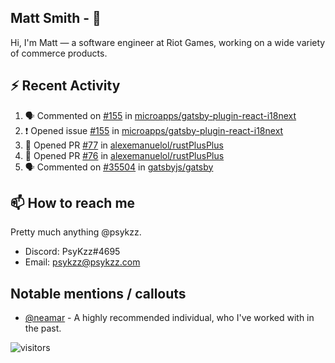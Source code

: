 <!--
[![PsyKzz's github stats](https://github-readme-stats.vercel.app/api?username=psykzz&show_icons=true)](https://github.com/anuraghazra/github-readme-stats)
-->

## Matt Smith - 👋
Hi, I'm Matt — a software engineer at Riot Games, working on a wide variety of commerce products.

## ⚡ Recent Activity

<!--START_SECTION:activity-->
1. 🗣 Commented on [#155](https://github.com/microapps/gatsby-plugin-react-i18next/issues/155) in [microapps/gatsby-plugin-react-i18next](https://github.com/microapps/gatsby-plugin-react-i18next)
2. ❗️ Opened issue [#155](https://github.com/microapps/gatsby-plugin-react-i18next/issues/155) in [microapps/gatsby-plugin-react-i18next](https://github.com/microapps/gatsby-plugin-react-i18next)
3. 💪 Opened PR [#77](https://github.com/alexemanuelol/rustPlusPlus/pull/77) in [alexemanuelol/rustPlusPlus](https://github.com/alexemanuelol/rustPlusPlus)
4. 💪 Opened PR [#76](https://github.com/alexemanuelol/rustPlusPlus/pull/76) in [alexemanuelol/rustPlusPlus](https://github.com/alexemanuelol/rustPlusPlus)
5. 🗣 Commented on [#35504](https://github.com/gatsbyjs/gatsby/issues/35504) in [gatsbyjs/gatsby](https://github.com/gatsbyjs/gatsby)
<!--END_SECTION:activity-->


## 📫 How to reach me

Pretty much anything @psykzz.

- Discord: PsyKzz#4695
- Email: psykzz@psykzz.com


## Notable mentions / callouts

 - [@neamar](https://github.com/neamar) - A highly recommended individual, who I've worked with in the past.


![visitors](https://visitor-badge.glitch.me/badge?page_id=psykzz/psykzz)


